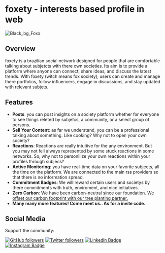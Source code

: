# foxety - interests based profile in web

![Black_bg_Foxx](https://github.com/foxxnetworking/.github/assets/57725054/ad936ddd-2019-4356-bf89-f8cd62592e49)


## Overview

foxety is a brazilian social network designed for people that are comfortable talking about subjetcts with there own societies. Its aim is to provide a platform where anyone can connect, share ideas, and discuss the latest trends. With foxety (witch means fox society), users can create and manage there portfolios, follow influencers, engage in discussions, and stay updated with relevant subjets.

## Features

- **Posts**: you can post insights on a society platform whether for everyone to see things releted by subjetcs, a community, or a select group of persons.
- **Sell Your Content**: as far we understand, you can be a professional talking about something. Like cooking? Why not to open your own society?
- **Reactions**: Reactions are really intuitive for the any environment. But you may not fell always represented by some stuck reactions in some networks. So, why not to personilize your own reactions within your profiles through subjecs? 
- **Active Monitoring**: you have real-time data on your favorite subjects, all the time on the platform. We are connected to the main rss providers so that there is no information spread.
- **Commitment Badges**: We will reward certain users and societys by there commitments with truth, enviroment, and nice initiatives.
- **Zero Carbon**: We have been carbon-neutral since our foundation. [We offset our carbon footprint with our tree planting partner.](https://onetreeplanted.org)
- **Many many more features! Come meet us.. As for a invite code.**

## Social Media

Support the community:

[![GitHub followers](https://img.shields.io/github/followers/thefoxety.svg?style=social&label=Follow&maxAge=2592000)](https://github.com/thefoxety?tab=followers)
[![Twitter followers](https://img.shields.io/twitter/follow/thefoxety.svg?style=social&label=Follow)](https://twitter.com/thefoxety)
[![Linkedin Badge](https://img.shields.io/badge/-LinkedIn-blue?style=flat-square&logo=thefoxety&logoColor=white&link=https://www.linkedin.com/in/thefoxety/)](https://www.linkedin.com/in/thefoxety/)
[![Instagram Badge](https://img.shields.io/badge/-Instagram-C13584?style=flat-square&labelColor=C13584&logo=instagram&logoColor=white&link=https://www.instagram.com/thefoxety/)](https://www.instagram.com/thefoxety/)
